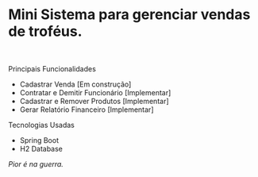 <h1>Mini Sistema para gerenciar vendas de troféus.</h1><br>
<p>Principais Funcionalidades<p>
<ul>
    <li>Cadastrar Venda [Em construção]</li>
    <li>Contratar e Demitir Funcionário [Implementar]</li>
    <li>Cadastrar e Remover Produtos [Implementar]</li>
    <li>Gerar Relatório Financeiro [Implementar]</li>
</ul>
<p>Tecnologias Usadas</p>
<ul>
    <li>Spring Boot</li>
    <li>H2 Database</li>
</ul>
<p><i>Pior é na guerra.</i></p>
